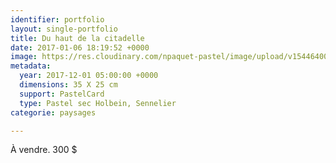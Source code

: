 ```yaml
---
identifier: portfolio
layout: single-portfolio
title: Du haut de la citadelle
date: 2017-01-06 18:19:52 +0000
image: https://res.cloudinary.com/npaquet-pastel/image/upload/v1544640018/IMG_2122-3.jpg
metadata:
  year: 2017-12-01 05:00:00 +0000
  dimensions: 35 X 25 cm
  support: PastelCard
  type: Pastel sec Holbein, Sennelier
categorie: paysages

---
```

À vendre. 300 $